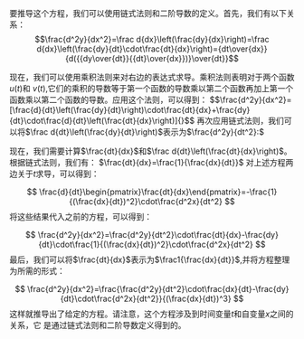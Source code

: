 要推导这个方程，我们可以使用链式法则和二阶导数的定义。首先，我们有以下关系：
$$\frac{d^2y}{dx^2}=\frac d{dx}\left(\frac{dy}{dx}\right)=\frac d{dx}\left(\frac{dy}{dt}\cdot\frac{dt}{dx}\right)={dt\over{dx}}{d({{dy\over{dt}}{{dt}\over{dx}})}\over{dt}}$$


 现在，我们可以使用乘积法则来对右边的表达式求导。乘积法则表明对于两个函数$u(t)$和 $v(t)$,它们的乘积的导数等于第一个函数的导数乘以第二个函数再加上第一个函数乘以第二个函数的导数。应用这个法则，可以得到：
$$\frac{d^2y}{dx^2}=[\frac{d}{dt}\left(\frac{dy}{dt}\right)\cdot\frac{dt}{dx}+\frac{dy}{dt}\cdot\frac{d}{dt}\left(\frac{dt}{dx}\right)]{\}$$
 再次应用链式法则，我们可以将$\frac d{dt}\left(\frac{dy}{dt}\right)$表示为$\frac{d^2y}{dt^2}:$

 现在，我们需要计算$\frac{dt}{dx}$和$\frac d{dt}\left(\frac{dt}{dx}\right)$。根据链式法则，我们有：
 $\frac{dt}{dx}=\frac{1}{\frac{dx}{dt}}$
 对上述方程两边关于$t$求导，可以得到：

$$
\frac{d}{dt}\begin{pmatrix}\frac{dt}{dx}\end{pmatrix}=-\frac{1}{(\frac{dx}{dt})^2}\cdot\frac{d^2x}{dt^2}
$$
 将这些结果代入之前的方程，可以得到：

$$
\frac{d^2y}{dx^2}=\frac{d^2y}{dt^2}\cdot\frac{dt}{dx}-\frac{dy}{dt}\cdot\frac{1}{(\frac{dx}{dt})^2}\cdot\frac{d^2x}{dt^2}
$$
 最后，我们可以将$\frac{dt}{dx}$表示为$\frac1{\frac{dx}{dt}}$,并将方程整理为所需的形式：

$$
\frac{d^2y}{dx^2}=\frac{\frac{d^2y}{dt^2}\cdot\frac{dx}{dt}-\frac{dy}{dt}\cdot\frac{d^2x}{dt^2}}{(\frac{dx}{dt})^3}
$$
 这样就推导出了给定的方程。请注意，这个方程涉及到时间变量$t$和自变量$x$之间的关系，它
 是通过链式法则和二阶导数定义得到的。
